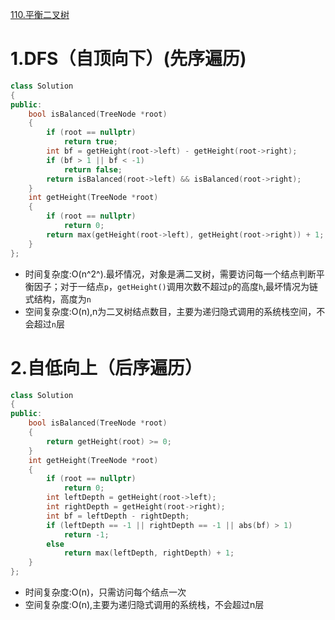 [110.平衡二叉树](https://leetcode-cn.com/problems/balanced-binary-tree/)



# 1.DFS（自顶向下）(先序遍历)

```cpp
class Solution
{
public:
    bool isBalanced(TreeNode *root)
    {
        if (root == nullptr)
            return true;
        int bf = getHeight(root->left) - getHeight(root->right);
        if (bf > 1 || bf < -1)
            return false;
        return isBalanced(root->left) && isBalanced(root->right);
    }
    int getHeight(TreeNode *root)
    {
        if (root == nullptr)
            return 0;
        return max(getHeight(root->left), getHeight(root->right)) + 1;
    }
};
```
- 时间复杂度:O(n^2^).最坏情况，对象是满二叉树，需要访问每一个结点判断平衡因子；对于一结点`p`，`getHeight()`调用次数不超过`p`的高度`h`,最坏情况为链式结构，高度为`n`
- 空间复杂度:O(n),n为二叉树结点数目，主要为递归隐式调用的系统栈空间，不会超过`n`层

# 2.自低向上（后序遍历）

```cpp
class Solution
{
public:
    bool isBalanced(TreeNode *root)
    {
        return getHeight(root) >= 0;
    }
    int getHeight(TreeNode *root)
    {
        if (root == nullptr)
            return 0;
        int leftDepth = getHeight(root->left);
        int rightDepth = getHeight(root->right);
        int bf = leftDepth - rightDepth;
        if (leftDepth == -1 || rightDepth == -1 || abs(bf) > 1)
            return -1;
        else
            return max(leftDepth, rightDepth) + 1;
    }
};
```
- 时间复杂度:O(n)，只需访问每个结点一次
- 空间复杂度:O(n),主要为递归隐式调用的系统栈，不会超过n层
